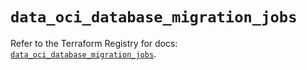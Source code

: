 # `data_oci_database_migration_jobs`

Refer to the Terraform Registry for docs: [`data_oci_database_migration_jobs`](https://registry.terraform.io/providers/hashicorp/oci/7.19.0/docs/data-sources/database_migration_jobs).
